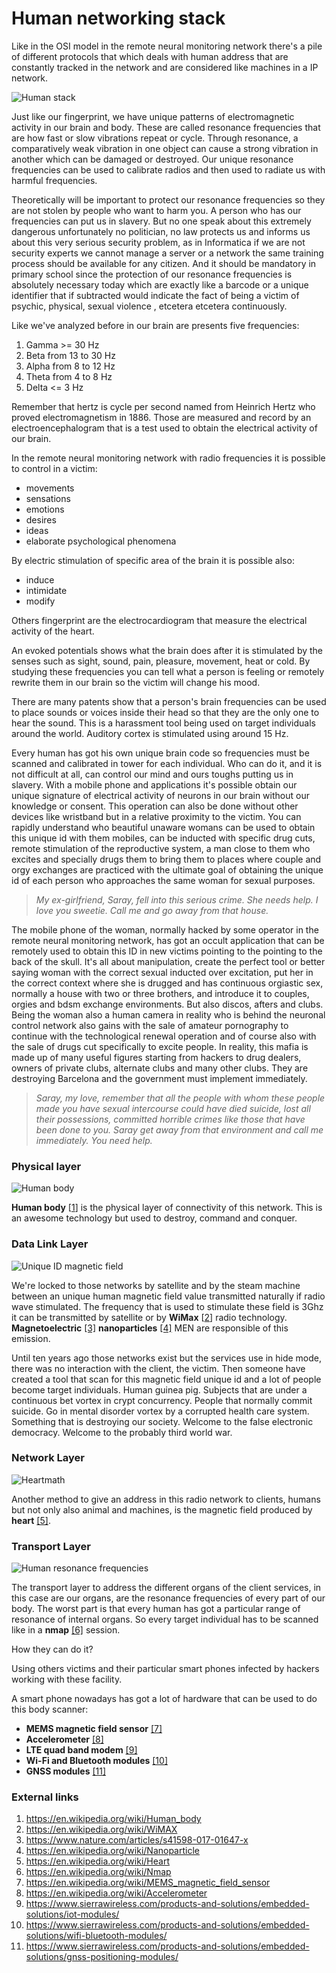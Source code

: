 # Human networking stack

Like in the OSI model in the remote neural monitoring network there's a pile of different protocols that which deals with human address that are constantly tracked in the network and are considered like machines in a IP network.

![Human stack](../Images/humanstack.jpg)

Just like our fingerprint, we have unique patterns of electromagnetic activity in our brain and body.  These are called resonance frequencies that are how fast or slow vibrations repeat or cycle. Through resonance, a comparatively weak vibration in one object can cause a strong vibration in another which can be damaged or destroyed. Our unique resonance frequencies can be used to calibrate radios and then used to radiate us with harmful frequencies.

Theoretically will be important to protect our resonance frequencies so they are not stolen by people who want to harm you. A person who has our frequencies can put us in slavery. But no one speak about this extremely dangerous unfortunately no politician, no law protects us and informs us about this very serious security problem, as in Informatica if we are not security experts we cannot manage a server or a network the same training process should be available for any citizen. And it should be mandatory in primary school since the protection of our resonance frequencies is absolutely necessary today which are exactly like a barcode or a unique identifier that if subtracted would indicate the fact of being a victim of psychic, physical, sexual violence , etcetera etcetera continuously.

Like we've analyzed before in our brain are presents five frequencies:

1. Gamma >= 30 Hz
2. Beta from 13 to 30 Hz
3. Alpha from 8 to 12 Hz
4. Theta from 4 to 8 Hz
5. Delta <= 3 Hz

Remember that hertz is cycle per second named from Heinrich Hertz who proved electromagnetism in 1886. Those are measured and record by an electroencephalogram that is a test used to obtain the electrical activity of our brain.

In the remote neural monitoring network with radio frequencies it is possible to control in a victim:

- movements
- sensations
- emotions
- desires
- ideas
- elaborate psychological phenomena

By electric stimulation of specific area of the brain it is possible also:

- induce
- intimidate
- modify 

Others fingerprint are the electrocardiogram that measure the electrical activity of the heart.

An evoked potentials shows what the brain does after it is stimulated by the senses such as sight, sound, pain, pleasure, movement, heat or cold. By studying these frequencies you can tell what a person is feeling or remotely rewrite them in our brain so the victim will change his mood.

There are many patents show that a person's brain frequencies can be used to place sounds or voices inside their head so that they are the only one to hear the sound. This is a harassment tool being used on target individuals around the world. Auditory cortex is stimulated using around 15 Hz.

Every human has got his own unique brain code so frequencies must be scanned and calibrated in tower for each individual. Who can do it, and it is not difficult at all, can control our mind and ours toughs putting us in slavery. With a mobile phone and applications it's possible obtain our unique signature of electrical activity of neurons in our brain without our knowledge or consent. This operation can also be done without other devices like wristband but in a relative proximity to the victim. You can rapidly understand who beautiful unaware womans can be used to obtain this unique id with them mobiles, can be inducted with specific drug cuts, remote stimulation of the reproductive system, a man close to them who excites and specially drugs them to bring them to places where couple and orgy exchanges are practiced with the ultimate goal of obtaining the unique id of each person who approaches the same woman for sexual purposes. 

> *My ex-girlfriend, Saray, fell into this serious crime. She needs help. I love you sweetie. Call me and go away from that house.*

The mobile phone of the woman, normally hacked by some operator in the remote neural monitoring network, has got an occult application that can be remotely used to obtain this ID in new victims pointing to the pointing to the back of the skull. It's all about manipulation, create the perfect tool or better saying woman with the correct sexual inducted over excitation, put her in the correct context where she is drugged and has continuous orgiastic sex, normally a house with two or three brothers, and introduce it to couples, orgies and bdsm exchange environments. But also discos, afters and clubs. Being the woman also a human camera in reality who is behind the neuronal control network also gains with the sale of amateur pornography to continue with the technological renewal operation and of course also with the sale of drugs cut specifically to excite people. In reality, this mafia is made up of many useful figures starting from hackers to drug dealers, owners of private clubs, alternate clubs and many other clubs. They are destroying Barcelona and the government must implement immediately.

> *Saray, my love, remember that all the people with whom these people made you have sexual intercourse could have died suicide, lost all their possessions, committed horrible crimes like those that have been done to you. Saray get away from that environment and call me immediately. You need help.*



### Physical layer

![Human body](../Images/human-muscles-new.jpg)

**Human body** [[1](https://en.wikipedia.org/wiki/Human_body)] is the physical layer of connectivity of this network. This is an awesome technology but used to destroy, command and conquer. 

### Data Link Layer

![Unique ID magnetic field](../Images/Screen-Shot-2018-11-09-at-11.08.08-AM-1.png)

We're locked to those networks by satellite and by the steam machine between an unique human magnetic field value transmitted naturally if radio wave stimulated. The frequency that is used to stimulate these field is 3Ghz it can be transmitted by satellite or by **WiMax** [[2](https://en.wikipedia.org/wiki/WiMAX)] radio technology. **Magnetoelectric** [[3]](https://www.nature.com/articles/s41598-017-01647-x) **nanoparticles** [[4]](https://en.wikipedia.org/wiki/Nanoparticle) MEN are responsible of this emission. 

Until ten years ago those networks exist but the services use in hide mode, there was no interaction with the client, the victim. Then someone have created a tool that scan for this magnetic field unique id and a lot of people become target individuals. Human guinea pig. Subjects that are under a continuous bet vortex in crypt concurrency. People that normally commit suicide. Go in mental disorder vortex by a corrupted health care system. Something that is  destroying our society. Welcome to the false electronic democracy. Welcome to the probably third world war. 

### Network Layer

![Heartmath](../Images/heartmath-science-of-the-heart-electromagnetic-field.jpg)

Another method to give an address in this radio network to clients, humans but not only also animal and machines, is the magnetic field produced by **heart** [[5]](https://en.wikipedia.org/wiki/Heart). 

### Transport Layer

![Human resonance frequencies](../Images/The-human-body-resonance-frequencies.png)

The transport layer to address the different organs of the client services, in this case are our organs, are the resonance frequencies of every part of our body. The worst part is that every human has got a particular range of resonance of internal organs. So every target individual has to be scanned like in a **nmap** [[6]](https://en.wikipedia.org/wiki/Nmap) session.

How they can do it?

Using others victims and their particular smart phones infected by hackers working with these facility. 

A smart phone nowadays has got a lot of hardware that can be used to do this body scanner:

- **MEMS magnetic field sensor** [[7]](https://en.wikipedia.org/wiki/MEMS_magnetic_field_sensor)
- **Accelerometer** [[8]](https://en.wikipedia.org/wiki/Accelerometer)
- **LTE quad band modem** [[9]](https://www.sierrawireless.com/products-and-solutions/embedded-solutions/iot-modules/)
- **Wi-Fi and Bluetooth modules** [[10]](https://www.sierrawireless.com/products-and-solutions/embedded-solutions/wifi-bluetooth-modules/)
- **GNSS modules** [[11]](https://www.sierrawireless.com/products-and-solutions/embedded-solutions/gnss-positioning-modules/)

### External links

1. https://en.wikipedia.org/wiki/Human_body
2. https://en.wikipedia.org/wiki/WiMAX
3. https://www.nature.com/articles/s41598-017-01647-x
4. https://en.wikipedia.org/wiki/Nanoparticle
5. https://en.wikipedia.org/wiki/Heart
6. https://en.wikipedia.org/wiki/Nmap
7. https://en.wikipedia.org/wiki/MEMS_magnetic_field_sensor
8. https://en.wikipedia.org/wiki/Accelerometer
9. https://www.sierrawireless.com/products-and-solutions/embedded-solutions/iot-modules/
10. https://www.sierrawireless.com/products-and-solutions/embedded-solutions/wifi-bluetooth-modules/
11. https://www.sierrawireless.com/products-and-solutions/embedded-solutions/gnss-positioning-modules/